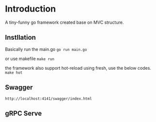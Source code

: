 # Introduction

A tiny-funny go framework created base on MVC structure.

## Instllation

Basically run the main.go
`go run main.go`

or use makefile
`make run`

the framework also support hot-reload using fresh, use the below codes.
`make hot`

## Swagger

    http://localhost:4141/swagger/index.html

## gRPC Serve
